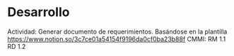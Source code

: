 # Desarrollo

Actividad: Generar documento de requerimientos. Basándose en la plantilla https://www.notion.so/3c7ce01a54154f9196da0cf0ba23b88f 
CMMI: RM 1.1
RD 1.2